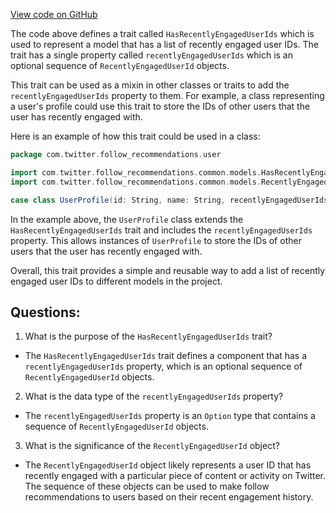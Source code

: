 [View code on GitHub](https://github.com/misbahsy/the-algorithm/follow-recommendations-service/common/src/main/scala/com/twitter/follow_recommendations/common/models/HasRecentlyEngagedUserIds.scala)

The code above defines a trait called `HasRecentlyEngagedUserIds` which is used to represent a model that has a list of recently engaged user IDs. The trait has a single property called `recentlyEngagedUserIds` which is an optional sequence of `RecentlyEngagedUserId` objects. 

This trait can be used as a mixin in other classes or traits to add the `recentlyEngagedUserIds` property to them. For example, a class representing a user's profile could use this trait to store the IDs of other users that the user has recently engaged with. 

Here is an example of how this trait could be used in a class:

```scala
package com.twitter.follow_recommendations.user

import com.twitter.follow_recommendations.common.models.HasRecentlyEngagedUserIds
import com.twitter.follow_recommendations.common.models.RecentlyEngagedUserId

case class UserProfile(id: String, name: String, recentlyEngagedUserIds: Option[Seq[RecentlyEngagedUserId]]) extends HasRecentlyEngagedUserIds
```

In the example above, the `UserProfile` class extends the `HasRecentlyEngagedUserIds` trait and includes the `recentlyEngagedUserIds` property. This allows instances of `UserProfile` to store the IDs of other users that the user has recently engaged with. 

Overall, this trait provides a simple and reusable way to add a list of recently engaged user IDs to different models in the project.
## Questions: 
 1. What is the purpose of the `HasRecentlyEngagedUserIds` trait?
- The `HasRecentlyEngagedUserIds` trait defines a component that has a `recentlyEngagedUserIds` property, which is an optional sequence of `RecentlyEngagedUserId` objects.

2. What is the data type of the `recentlyEngagedUserIds` property?
- The `recentlyEngagedUserIds` property is an `Option` type that contains a sequence of `RecentlyEngagedUserId` objects.

3. What is the significance of the `RecentlyEngagedUserId` object?
- The `RecentlyEngagedUserId` object likely represents a user ID that has recently engaged with a particular piece of content or activity on Twitter. The sequence of these objects can be used to make follow recommendations to users based on their recent engagement history.